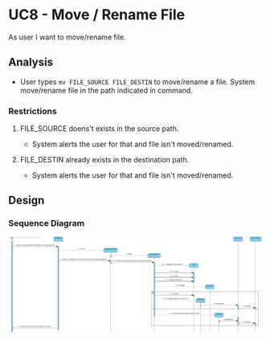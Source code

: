 # UC8 - Move / Rename File

As user I want to move/rename file.

## Analysis

- User types `mv FILE_SOURCE FILE_DESTIN` to move/rename a file. System move/rename file in the path indicated in command.

### Restrictions

1. FILE_SOURCE doens't exists in the source path.
    - System alerts the user for that and file isn't moved/renamed.

2. FILE_DESTIN already exists in the destination path.
    - System alerts the user for that and file isn't moved/renamed.

## Design

### Sequence Diagram

![uc8-sd](SD_UC8.jpg)
